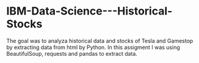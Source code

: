 # IBM-Data-Science---Historical-Stocks
The goal was to analyza historical data and stocks of Tesla and Gamestop by extracting data from html by Python.
In this assigment I was using BeautifulSoup, requests and pandas to extract data. 
